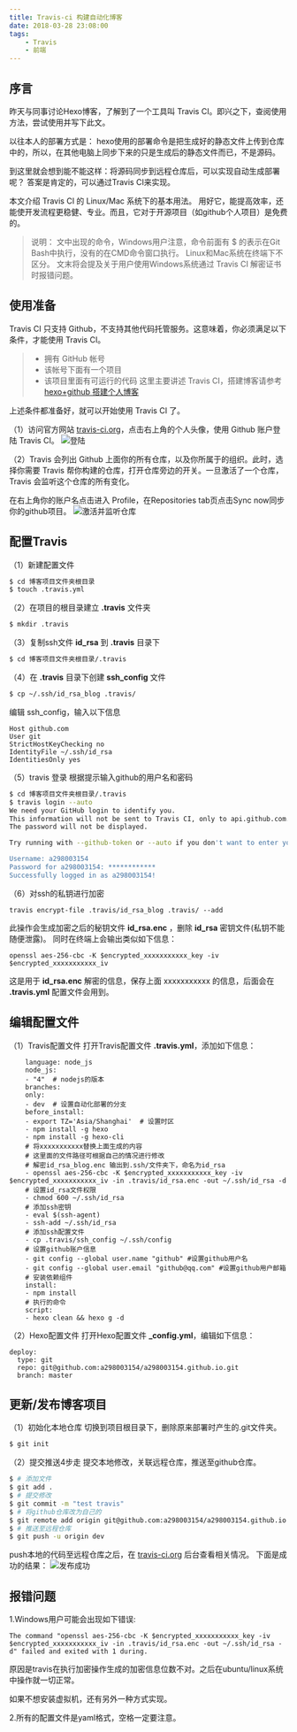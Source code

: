 ```yaml
---
title: Travis-ci 构建自动化博客
date: 2018-03-28 23:08:00
tags:
	- Travis
	- 前端
---
```

## 序言
昨天与同事讨论Hexo博客，了解到了一个工具叫 Travis CI。即兴之下，查阅使用方法，尝试使用并写下此文。

以往本人的部署方式是：
hexo使用的部署命令是把生成好的静态文件上传到仓库中的，所以，在其他电脑上同步下来的只是生成后的静态文件而已，不是源码。

到这里就会想到能不能这样：将源码同步到远程仓库后，可以实现自动生成部署呢？
答案是肯定的，可以通过Travis CI来实现。

本文介绍 Travis CI 的 Linux/Mac 系统下的基本用法。
用好它，能提高效率，还能使开发流程更稳健、专业。而且，它对于开源项目（如github个人项目）是免费的。

>说明：
文中出现的命令，Windows用户注意，命令前面有 $ 的表示在Git Bash中执行，没有的在CMD命令窗口执行。
Linux和Mac系统在终端下不区分。
文末将会提及关于用户使用Windows系统通过 Travis CI 解密证书时报错问题。


## 使用准备
Travis CI 只支持 Github，不支持其他代码托管服务。这意味着，你必须满足以下条件，才能使用 Travis CI。

>- 拥有 GitHub 帐号
>- 该帐号下面有一个项目
>- 该项目里面有可运行的代码
> 这里主要讲述 Travis CI，搭建博客请参考[hexo+github 搭建个人博客](https://www.jianshu.com/p/f4cc5866946b)

上述条件都准备好，就可以开始使用 Travis CI 了。

（1）访问官方网站 [travis-ci.org](https://travis-ci.org/)，点击右上角的个人头像，使用 Github 账户登陆 Travis CI。
![](/img/TravisCI_usage/travis_ci_01.png '登陆')

（2）Travis 会列出 Github 上面你的所有仓库，以及你所属于的组织。此时，选择你需要 Travis 帮你构建的仓库，打开仓库旁边的开关。一旦激活了一个仓库，Travis 会监听这个仓库的所有变化。

在右上角你的账户名点击进入 Profile，在Repositories tab页点击Sync now同步你的github项目。
![](/img/TravisCI_usage/travis_ci_02.png '激活并监听仓库')


## 配置Travis
（1）新建配置文件
```bash
$ cd 博客项目文件夹根目录
$ touch .travis.yml
```

（2）在项目的根目录建立 **.travis** 文件夹
```bash
$ mkdir .travis
```

（3）复制ssh文件 **id_rsa** 到 **.travis** 目录下
```bash
$ cd 博客项目文件夹根目录/.travis
```

（4）在 **.travis** 目录下创建 **ssh_config** 文件
```bash
$ cp ~/.ssh/id_rsa_blog .travis/
```

编辑 ssh_config，输入以下信息
```
Host github.com
User git
StrictHostKeyChecking no
IdentityFile ~/.ssh/id_rsa
IdentitiesOnly yes
```

（5）travis 登录
根据提示输入github的用户名和密码
```bash
$ cd 博客项目文件夹根目录/.travis
$ travis login --auto
We need your GitHub login to identify you.
This information will not be sent to Travis CI, only to api.github.com.
The password will not be displayed.

Try running with --github-token or --auto if you don't want to enter your password anyway.

Username: a298003154
Password for a298003154: ************
Successfully logged in as a298003154!
```

（6）对ssh的私钥进行加密
```
travis encrypt-file .travis/id_rsa_blog .travis/ --add
```
此操作会生成加密之后的秘钥文件 **id_rsa.enc** ，删除 **id_rsa** 密钥文件(私钥不能随便泄露)。
同时在终端上会输出类似如下信息：
```
openssl aes-256-cbc -K $encrypted_xxxxxxxxxxx_key -iv $encrypted_xxxxxxxxxxx_iv
```
这是用于 **id_rsa.enc** 解密的信息，保存上面 xxxxxxxxxxx 的信息，后面会在 **.travis.yml** 配置文件会用到。

## 编辑配置文件
（1）Travis配置文件
打开Travis配置文件 **.travis.yml**，添加如下信息：
```
	language: node_js
	node_js:
	- "4"  # nodejs的版本
	branches:
	only:
	- dev  # 设置自动化部署的分支
	before_install:
	- export TZ='Asia/Shanghai'  # 设置时区
	- npm install -g hexo
	- npm install -g hexo-cli
	# 将xxxxxxxxxxx替换上面生成的内容
	# 这里面的文件路径可根据自己的情况进行修改
	# 解密id_rsa_blog.enc 输出到.ssh/文件夹下，命名为id_rsa
	- openssl aes-256-cbc -K $encrypted_xxxxxxxxxxx_key -iv $encrypted_xxxxxxxxxxx_iv -in .travis/id_rsa.enc -out ~/.ssh/id_rsa -d
	# 设置id_rsa文件权限
	- chmod 600 ~/.ssh/id_rsa
	# 添加ssh密钥
	- eval $(ssh-agent)
	- ssh-add ~/.ssh/id_rsa
	# 添加ssh配置文件
	- cp .travis/ssh_config ~/.ssh/config
	# 设置github账户信息
	- git config --global user.name "github" #设置github用户名
	- git config --global user.email "github@qq.com" #设置github用户邮箱
	# 安装依赖组件
	install:
	- npm install
	# 执行的命令
	script:
	- hexo clean && hexo g -d
```
（2）Hexo配置文件
打开Hexo配置文件 **_config.yml**，编辑如下信息：
```
deploy:
  type: git
  repo: git@github.com:a298003154/a298003154.github.io.git
  branch: master
```

## 更新/发布博客项目
（1）初始化本地仓库
切换到项目根目录下，删除原来部署时产生的.git文件夹。
```bash
$ git init
```
（2）提交推送4步走
提交本地修改，关联远程仓库，推送至github仓库。
```bash
$ # 添加文件
$ git add .
$ # 提交修改
$ git commit -m "test travis"
$ # 将github仓库改为自己的
$ git remote add origin git@github.com:a298003154/a298003154.github.io.git
$ # 推送至远程仓库
$ git push -u origin dev
```
push本地的代码至远程仓库之后，在 [travis-ci.org](https://travis-ci.org/) 后台查看相关情况。
下面是成功的结果：
![](/img/TravisCI_usage/travis_ci_03.png '发布成功')

## 报错问题
1.Windows用户可能会出现如下错误:
```
The command "openssl aes-256-cbc -K $encrypted_xxxxxxxxxxx_key -iv $encrypted_xxxxxxxxxxx_iv -in .travis/id_rsa.enc -out ~/.ssh/id_rsa -d" failed and exited with 1 during.
```
原因是travis在执行加密操作生成的加密信息位数不对。之后在ubuntu/linux系统中操作就一切正常。

如果不想安装虚拟机，还有另外一种方式实现。

2.所有的配置文件是yaml格式，空格一定要注意。

<!--
http://www.ruanyifeng.com/blog/2017/12/travis_ci_tutorial.html
持续集成服务 Travis CI 教程

https://travis-ci.com/
travis官网

https://www.jianshu.com/p/7f05b452fd3a
手把手教从零开始在GitHub上使用Hexo搭建博客教程(三)-使用Travis自动部署Hexo(1)

https://www.jianshu.com/p/fff7b3384f46
手把手教从零开始在GitHub上使用Hexo搭建博客教程(四)-使用Travis自动部署Hexo(2)

https://blog.csdn.net/u012373815/article/details/53574002
hexo＋Travis-ci＋github构建自动化博客

https://www.jianshu.com/p/3dafd38f3733
Travis-CI解密证书时报错问题

https://segmentfault.com/a/1190000005804780
用travis和git hook搞个一键部署

https://www.v2ex.com/t/170462
使用 Travis CI 自动部署 Hexo -->
